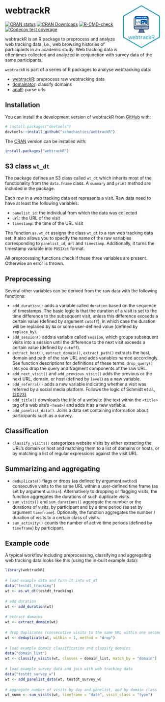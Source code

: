 
<!-- README.md is generated from README.Rmd. Please edit that file -->

# webtrackR <img src="man/figures/logo.png" width="120px" align="right"/>

<!-- badges: start -->

[![CRAN
status](https://www.r-pkg.org/badges/version/webtrackR)](https://CRAN.R-project.org/package=webtrackR)
[![CRAN
Downloads](http://cranlogs.r-pkg.org/badges/webtrackR)](https://CRAN.R-project.org/package=webtrackR)
[![R-CMD-check](https://github.com/schochastics/webtrackR/actions/workflows/R-CMD-check.yaml/badge.svg)](https://github.com/schochastics/webtrackR/actions/workflows/R-CMD-check.yaml)
[![Codecov test
coverage](https://codecov.io/gh/schochastics/webtrackR/branch/main/graph/badge.svg)](https://app.codecov.io/gh/schochastics/webtrackR?branch=main)
<!-- badges: end -->

webtrackR is an R package to preprocess and analyze web tracking data,
i.e., web browsing histories of participants in an academic study. Web
tracking data is oftentimes collected and analyzed in conjunction with
survey data of the same participants.

`webtrackR` is part of a series of R packages to analyse webtracking
data:

- [webtrackR](https://github.com/schochastics/webtrackR): preprocess raw
  webtracking data
- [domainator](https://github.com/schochastics/domainator): classify
  domains
- [adaR](https://github.com/schochastics/adaR): parse urls

## Installation

You can install the development version of webtrackR from
[GitHub](https://github.com/) with:

``` r
# install.packages("devtools")
devtools::install_github("schochastics/webtrackR")
```

The [CRAN](https://CRAN.R-project.org/package=webtrackR) version can be
installed with:

``` r
install.packages("webtrackR")
```

## S3 class `wt_dt`

The package defines an S3 class called `wt_dt` which inherits most of
the functionality from the `data.frame` class. A `summary` and `print`
method are included in the package.

Each row in a web tracking data set represents a visit. Raw data need to
have at least the following variables:

- `panelist_id`: the individual from which the data was collected
- `url`: the URL of the visit
- `timestamp`: the time of the URL visit

The function `as.wt_dt` assigns the class `wt_dt` to a raw web tracking
data set. It also allows you to specify the name of the raw variables
corresponding to `panelist_id`, `url` and `timestamp`. Additionally, it
turns the timestamp variable into `POSIXct` format.

All preprocessing functions check if these three variables are present.
Otherwise an error is thrown.

## Preprocessing

Several other variables can be derived from the raw data with the
following functions:

- `add_duration()` adds a variable called `duration` based on the
  sequence of timestamps. The basic logic is that the duration of a
  visit is set to the time difference to the subsequent visit, unless
  this difference exceeds a certain value (defined by argument
  `cutoff`), in which case the duration will be replaced by `NA` or some
  user-defined value (defined by `replace_by`).
- `add_session()` adds a variable called `session`, which groups
  subsequent visits into a session until the difference to the next
  visit exceeds a certain value (defined by `cutoff`).
- `extract_host()`, `extract_domain()`, `extract_path()` extracts the
  host, domain and path of the raw URL and adds variables named
  accordingly. See function descriptions for definitions of these terms.
  `drop_query()` lets you drop the query and fragment components of the
  raw URL.
- `add_next_visit()` and `add_previous_visit()` adds the previous or the
  next URL, domain, or host (defined by `level`) as a new variable.
- `add_referral()` adds a new variable indicating whether a visit was
  referred by a social media platform. Follows the logic of Schmidt et
  al., [(2023)](https://doi.org/10.31235/osf.io/cks68).
- `add_title()` downloads the title of a website (the text within the
  `<title>` tag of a web site’s `<head>`) and adds it as a new variable.
- `add_panelist_data()`. Joins a data set containing information about
  participants such as a survey.

## Classification

- `classify_visits()` categorizes website visits by either extracting
  the URL’s domain or host and matching them to a list of domains or
  hosts, or by matching a list of regular expressions against the visit
  URL.

## Summarizing and aggregating

- `deduplicate()` flags or drops (as defined by argument `method`)
  consecutive visits to the same URL within a user-defined time frame
  (as set by argument `within`). Alternatively to dropping or flagging
  visits, the function aggregates the durations of such duplicate
  visits.
- `sum_visits()` and `sum_durations()` aggregate the number or the
  durations of visits, by participant and by a time period (as set by
  argument `timeframe`). Optionally, the function aggregates the number
  / duration of visits to a certain class of visits.
- `sum_activity()` counts the number of active time periods (defined by
  `timeframe`) by participant.

## Example code

A typical workflow including preprocessing, classifying and aggregating
web tracking data looks like this (using the in-built example data):

``` r
library(webtrackR)

# load example data and turn it into wt_dt
data("testdt_tracking")
wt <- as.wt_dt(testdt_tracking)

# add duration
wt <- add_duration(wt)

# extract domains
wt <- extract_domain(wt)

# drop duplicates (consecutive visits to the same URL within one second)
wt <- deduplicate(wt, within = 1, method = "drop")

# load example domain classification and classify domains
data("domain_list")
wt <- classify_visits(wt, classes = domain_list, match_by = "domain")

# load example survey data and join with web tracking data
data("testdt_survey_w")
wt <- add_panelist_data(wt, testdt_survey_w)

# aggregate number of visits by day and panelist, and by domain class
wt_summ <- sum_visits(wt, timeframe = "date", visit_class = "type")
```
